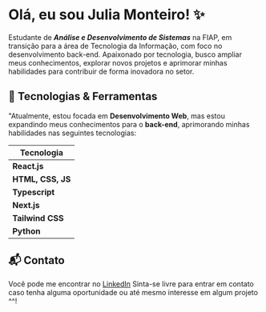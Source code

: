 # Olá, eu sou Julia Monteiro! ✨

Estudante de ***Análise e Desenvolvimento de Sistemas*** na FIAP, em transição para a área de Tecnologia da Informação, com foco no desenvolvimento back-end. Apaixonado por tecnologia, busco ampliar meus conhecimentos, explorar novos projetos e aprimorar minhas habilidades para contribuir de forma inovadora no setor. 

## 🚀 Tecnologias & Ferramentas

"Atualmente, estou focada em **Desenvolvimento Web**, mas estou expandindo meus conhecimentos para o **back-end**, aprimorando minhas habilidades nas seguintes tecnologias:

| **Tecnologia**      |
|---------------------|
| **React.js**        |
| **HTML, CSS, JS**   |
| **Typescript**      |
| **Next.js**         |
| **Tailwind CSS**    |
| **Python**

  
## 📬 Contato
Você pode me encontrar no [LinkedIn](https://www.linkedin.com/in/julia-monteir0/)
Sinta-se livre para entrar em contato caso tenha alguma oportunidade ou até mesmo interesse em  algum projeto ^^!
